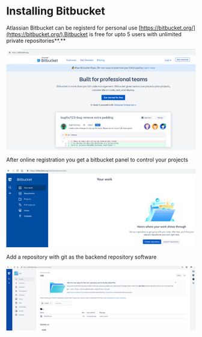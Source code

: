 # Installing Bitbucket

Atlassian Bitbucket can be registerd for personal use [https://bitbucket.org/](https://bitbucket.org/).Bitbucket is free for upto 5 users with unlimited private repositories**.**

![Atlassian Bitbucket](../.gitbook/assets/image%20%2813%29.png)

After online registration you get a bitbucket panel to control your projects

![](../.gitbook/assets/image%20%289%29.png)

Add a repository with git as the backend repository software

![A blank repository should look like this](../.gitbook/assets/image%20%2811%29.png)

